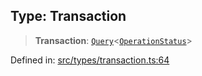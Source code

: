 
## Type: Transaction

> **Transaction**: [`Query`](#type-query)\<[`OperationStatus`](#type-operationstatus)\>

Defined in: [src/types/transaction.ts:64](https://github.com/centrifuge/sdk/blob/53d114090a2f30046959761b9bf8f6f2a6b15867/src/types/transaction.ts#L64)
